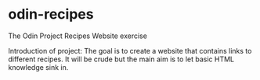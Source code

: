 # odin-recipes
The Odin Project Recipes Website exercise

Introduction of project:
The goal is to create a website that contains links to different recipes. It will be crude but the main aim is to
let basic HTML knowledge sink in.
